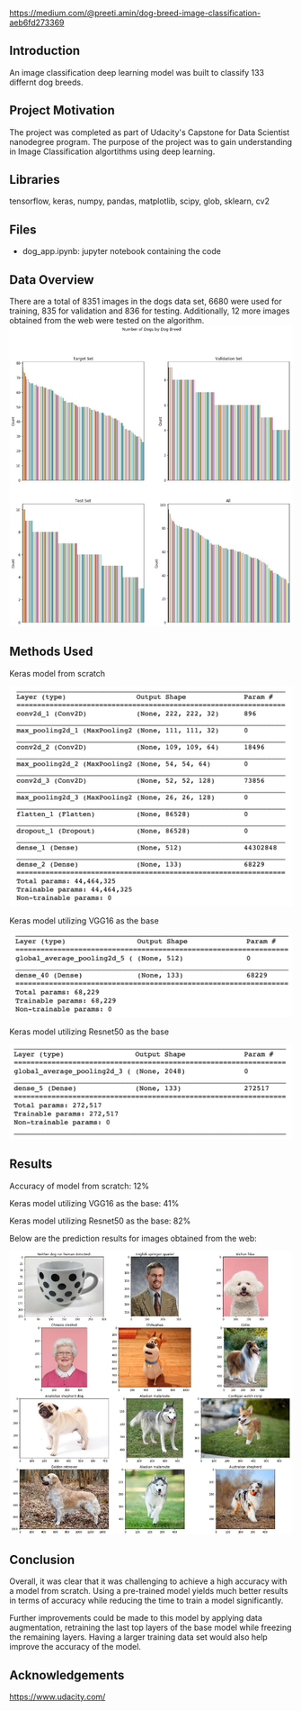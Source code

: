 https://medium.com/@preeti.amin/dog-breed-image-classification-aeb6fd273369

## Introduction
An image classification deep learning model was built to classify 133 differnt dog breeds.

## Project Motivation
The project was completed as part of Udacity's Capstone for Data Scientist nanodegree program. The purpose of the project was to gain understanding in Image Classification algortithms using deep learning.

## Libraries
tensorflow, keras, numpy, pandas, matplotlib, scipy, glob, sklearn, cv2

## Files

- dog_app.ipynb: jupyter notebook containing the code

## Data Overview

There are a total of 8351 images in the dogs data set, 6680 were used for training, 835 for validation and 836 for testing. Additionally, 12 more images obtained from the web were tested on the algorithm.
![Test Image 1](Picture1.jpg)

## Methods Used

Keras model from scratch

![Test Image 2](Picture2.jpg)

Keras model utilizing VGG16 as the base

![Test Image 3](Picture3.jpg)

Keras model utilizing Resnet50 as the base

![Test Image 4](Picture4.jpg)

## Results

Accuracy of model from scratch: 12%

Keras model utilizing VGG16 as the base: 41%

Keras model utilizing Resnet50 as the base: 82%

Below are the prediction results for images obtained from the web:

![Test Image 5](Picture5.jpg)

## Conclusion

Overall, it was clear that it was challenging to achieve a high accuracy with a model from scratch. Using a pre-trained model yields much better results in terms of accuracy while reducing the time to train a model significantly.

Further improvements could be made to this model by applying data augmentation, retraining the last top layers of the base model while freezing the remaining layers. Having a larger training data set would also help improve the accuracy of the model.


## Acknowledgements

https://www.udacity.com/
